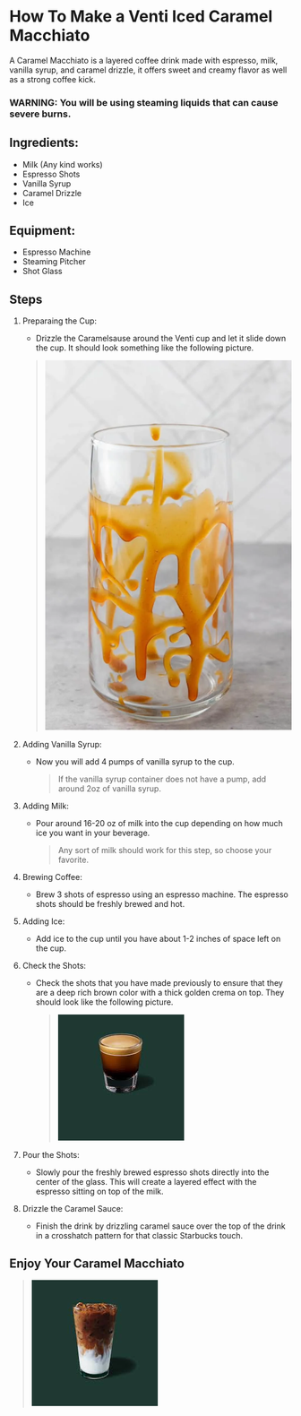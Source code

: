 # How To Make a Venti Iced Caramel Macchiato

A Caramel Macchiato is a layered coffee drink made with espresso, milk, vanilla syrup, and caramel drizzle, it offers sweet and creamy flavor as well as a strong coffee kick. 

### WARNING: You will be using steaming liquids that can cause severe burns.

## Ingredients:
- Milk (Any kind works)
- Espresso Shots
- Vanilla Syrup
- Caramel Drizzle
- Ice

## Equipment:
- Espresso Machine
- Steaming Pitcher
- Shot Glass


## Steps

1. Preparaing the Cup:

   - Drizzle the Caramelsause around the Venti cup and let it slide down the cup. It should look something like the following picture.


   > ![first](CaramelDrizzle.jpg)


2. Adding Vanilla Syrup:

   - Now you will add 4 pumps of vanilla syrup to the cup.
     > If the vanilla syrup container does not have a pump, add around 2oz of vanilla syrup.
    
3. Adding Milk:

   - Pour around 16-20 oz of milk into the cup depending on how much ice you want in your beverage.
     > Any sort of milk should work for this step, so choose your favorite.

4. Brewing Coffee:

   - Brew 3 shots of espresso using an espresso machine. The espresso shots should be freshly brewed and hot.

5. Adding Ice:

   - Add ice to the cup until you have about 1-2 inches of space left on the cup.

6. Check the Shots:

   - Check the shots that you have made previously to ensure that they are a deep rich brown color with a thick golden crema on top. They should look like the following picture. 
  
      > ![first](Shots.jpg)

7. Pour the Shots:

   - Slowly pour the freshly brewed espresso shots directly into the center of the glass. This will create a layered effect with the espresso sitting on top of the milk.

8. Drizzle the Caramel Sauce:

   - Finish the drink by drizzling caramel sauce over the top of the drink in a crosshatch pattern for that classic Starbucks touch.

## Enjoy Your Caramel Macchiato

 > ![first](Final.jpg)
   
